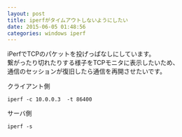 ```yaml
---
layout: post
title: iperfがタイムアウトしないようにしたい
date: 2015-06-05 01:48:56
categories: windows iperf
---
```

<p>iPerfでTCPのパケットを投げっぱなしにしています。<br>
繋がったり切れたりする様子をTCPモニタに表示したいため、<br>
通信のセッションが復旧したら通信を再開させたいです。</p>

<p>クライアント側</p>

```
iperf -c 10.0.0.3  -t 86400
```

<p>サーバ側</p>

```
iperf -s 
```
